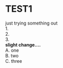 # TEST1
just trying something out  
1.  
2.  
3.  
**slight change....**  
A. one      
B. two  
C. three  

